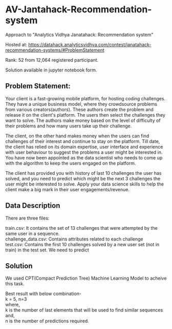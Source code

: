 # AV-Jantahack-Recommendation-system
Approach to "Analytics Vidhya Janatahack: Recommendation system"

Hosted at: https://datahack.analyticsvidhya.com/contest/janatahack-recommendation-systems/#ProblemStatement

Rank: 52 from 12,064 registered participant.

Solution available in jupyter notebook form.

## Problem Statement:

Your client is a fast-growing mobile platform, for hosting coding challenges. They have a unique business model, where they crowdsource problems from various creators(authors). These authors create the problem and release it on the client's platform. The users then select the challenges they want to solve. The authors make money based on the level of difficulty of their problems and how many users take up their challenge.

The client, on the other hand makes money when the users can find challenges of their interest and continue to stay on the platform. Till date, the client has relied on its domain expertise, user interface and experience with user behaviour to suggest the problems a user might be interested in. You have now been appointed as the data scientist who needs to come up with the algorithm to keep the users engaged on the platform.

The client has provided you with history of last 10 challenges the user has solved, and you need to predict which might be the next 3 challenges the user might be interested to solve. Apply your data science skills to help the client make a big mark in their user engagements/revenue.

## Data Description

There are three files:

train.csv: It contains the set of 13 challenges that were attempted by the same user in a sequence. <br />
challenge_data.csv: Contains attributes related to each challenge <br />
test.csv: Contains the first 10 challenges solved by a new user set (not in train) in the test set. We need to predict <br />

## Solution
We used CPT(Compact Prediction Tree) Machine Learning Model to acheive this task.<br/>

Best result with below combination-<br/>
        k = 5, n=3 <br/>
        where,<br/>
        k is the number of last elements that will be used to find similar sequences and,<br/>
        n is the number of predictions required.<br/>
